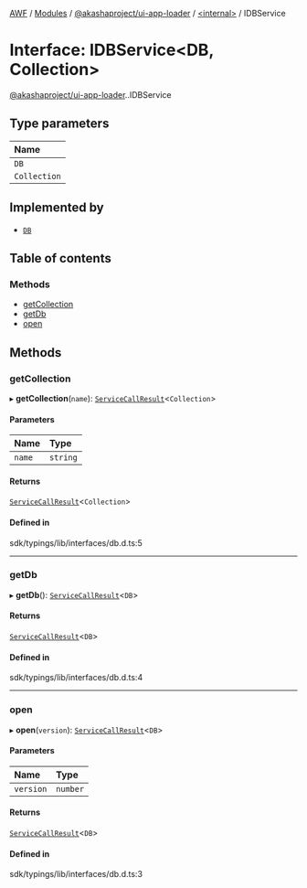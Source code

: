 [AWF](../README.md) / [Modules](../modules.md) / [@akashaproject/ui-app-loader](../modules/akashaproject_ui_app_loader.md) / [<internal\>](../modules/akashaproject_ui_app_loader._internal_.md) / IDBService

# Interface: IDBService<DB, Collection\>

[@akashaproject/ui-app-loader](../modules/akashaproject_ui_app_loader.md).[<internal>](../modules/akashaproject_ui_app_loader._internal_.md).IDBService

## Type parameters

| Name |
| :------ |
| `DB` |
| `Collection` |

## Implemented by

- [`DB`](../classes/akashaproject_ui_app_loader._internal_.DB.md)

## Table of contents

### Methods

- [getCollection](akashaproject_ui_app_loader._internal_.IDBService.md#getcollection)
- [getDb](akashaproject_ui_app_loader._internal_.IDBService.md#getdb)
- [open](akashaproject_ui_app_loader._internal_.IDBService.md#open)

## Methods

### getCollection

▸ **getCollection**(`name`): [`ServiceCallResult`](../modules/akashaproject_ui_app_loader._internal_.md#servicecallresult)<`Collection`\>

#### Parameters

| Name | Type |
| :------ | :------ |
| `name` | `string` |

#### Returns

[`ServiceCallResult`](../modules/akashaproject_ui_app_loader._internal_.md#servicecallresult)<`Collection`\>

#### Defined in

sdk/typings/lib/interfaces/db.d.ts:5

___

### getDb

▸ **getDb**(): [`ServiceCallResult`](../modules/akashaproject_ui_app_loader._internal_.md#servicecallresult)<`DB`\>

#### Returns

[`ServiceCallResult`](../modules/akashaproject_ui_app_loader._internal_.md#servicecallresult)<`DB`\>

#### Defined in

sdk/typings/lib/interfaces/db.d.ts:4

___

### open

▸ **open**(`version`): [`ServiceCallResult`](../modules/akashaproject_ui_app_loader._internal_.md#servicecallresult)<`DB`\>

#### Parameters

| Name | Type |
| :------ | :------ |
| `version` | `number` |

#### Returns

[`ServiceCallResult`](../modules/akashaproject_ui_app_loader._internal_.md#servicecallresult)<`DB`\>

#### Defined in

sdk/typings/lib/interfaces/db.d.ts:3
